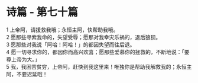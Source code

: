 # 诗篇 - 第七十篇
  
 1 上帝阿，请援救我哦；永恒主阿，快帮助我哦。  
 2 愿那些寻索我命的，失望受辱；愿那对我幸灾乐祸的，退后狼狈。  
 3 愿那些对我说「阿哈！阿哈！」的都因失望而往后退。  
 4 愿一切寻求你的，都因你而高兴欢喜；愿那些爱慕你的拯救的，不断地说：「要尊上帝为大。」  
 5 我，我困苦贫穷，上帝阿，赶快到我这里来！唯独你是帮助我解救我的；永恒主阿，不要迟延哦！